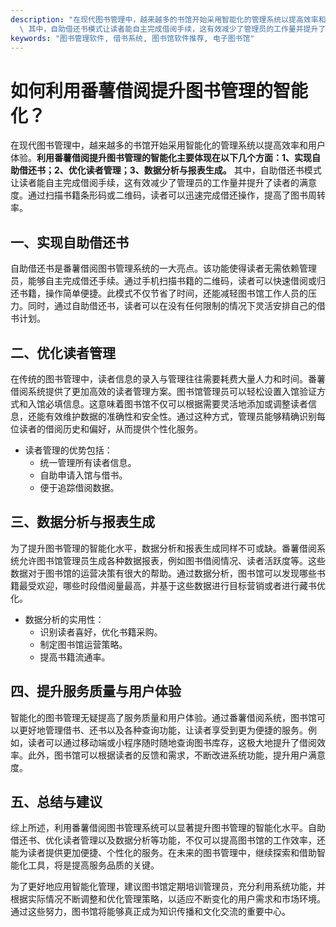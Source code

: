 ```yaml
---
description: "在现代图书管理中，越来越多的书馆开始采用智能化的管理系统以提高效率和用户体验。**利用番薯借阅提升图书管理的智能化主要体现在以下几个方面：1、实现自助借还书；2、优化读者管理；3、数据分析与报表生成。**\
  \ 其中，自助借还书模式让读者能自主完成借阅手续，这有效减少了管理员的工作量并提升了读者的满意度。通过扫描书籍条形码或二维码，读者可以迅速完成借还操作，提高了图书周转率。"
keywords: "图书管理软件, 借书系统, 图书馆软件推荐, 电子图书馆"
---
```

# 如何利用番薯借阅提升图书管理的智能化？

在现代图书管理中，越来越多的书馆开始采用智能化的管理系统以提高效率和用户体验。**利用番薯借阅提升图书管理的智能化主要体现在以下几个方面：1、实现自助借还书；2、优化读者管理；3、数据分析与报表生成。** 其中，自助借还书模式让读者能自主完成借阅手续，这有效减少了管理员的工作量并提升了读者的满意度。通过扫描书籍条形码或二维码，读者可以迅速完成借还操作，提高了图书周转率。

## **一、实现自助借还书**

自助借还书是番薯借阅图书管理系统的一大亮点。该功能使得读者无需依赖管理员，能够自主完成借还手续。通过手机扫描书籍的二维码，读者可以快速借阅或归还书籍，操作简单便捷。此模式不仅节省了时间，还能减轻图书馆工作人员的压力。同时，通过自助借还书，读者可以在没有任何限制的情况下灵活安排自己的借书计划。

## **二、优化读者管理**

在传统的图书管理中，读者信息的录入与管理往往需要耗费大量人力和时间。番薯借阅系统提供了更加高效的读者管理方案。图书馆管理员可以轻松设置入馆验证方式和入馆必填信息。这意味着图书馆不仅可以根据需要灵活地添加或调整读者信息，还能有效维护数据的准确性和安全性。通过这种方式，管理员能够精确识别每位读者的借阅历史和偏好，从而提供个性化服务。

- 读者管理的优势包括：
  - 统一管理所有读者信息。
  - 自助申请入馆与借书。
  - 便于追踪借阅数据。

## **三、数据分析与报表生成**

为了提升图书管理的智能化水平，数据分析和报表生成同样不可或缺。番薯借阅系统允许图书馆管理员生成各种数据报表，例如图书借阅情况、读者活跃度等。这些数据对于图书馆的运营决策有很大的帮助。通过数据分析，图书馆可以发现哪些书籍最受欢迎，哪些时段借阅量最高，并基于这些数据进行目标营销或者进行藏书优化。

- 数据分析的实用性：
  - 识别读者喜好，优化书籍采购。
  - 制定图书馆运营策略。
  - 提高书籍流通率。

## **四、提升服务质量与用户体验**

智能化的图书管理无疑提高了服务质量和用户体验。通过番薯借阅系统，图书馆可以更好地管理借书、还书以及各种查询功能，让读者享受到更为便捷的服务。例如，读者可以通过移动端或小程序随时随地查询图书库存，这极大地提升了借阅效率。此外，图书馆可以根据读者的反馈和需求，不断改进系统功能，提升用户满意度。

## **五、总结与建议**

综上所述，利用番薯借阅图书管理系统可以显著提升图书管理的智能化水平。自助借还书、优化读者管理以及数据分析等功能，不仅可以提高图书馆的工作效率，还能为读者提供更加便捷、个性化的服务。在未来的图书管理中，继续探索和借助智能化工具，将是提高服务品质的关键。

为了更好地应用智能化管理，建议图书馆定期培训管理员，充分利用系统功能，并根据实际情况不断调整和优化管理策略，以适应不断变化的用户需求和市场环境。通过这些努力，图书馆将能够真正成为知识传播和文化交流的重要中心。
